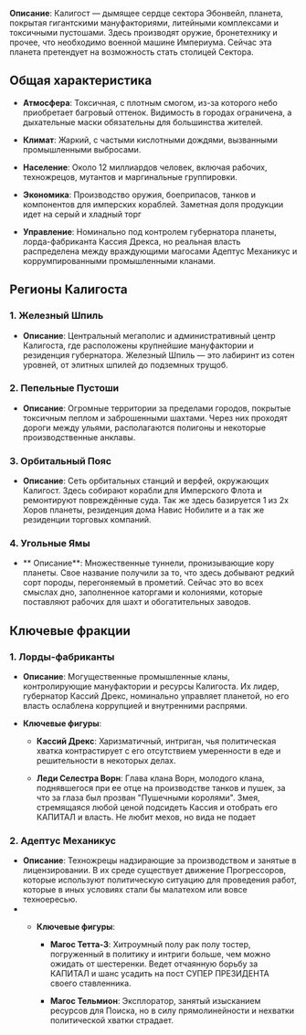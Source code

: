 **Описание**: Калигост — дымящее сердце сектора Эбонвейл, планета, покрытая гигантскими мануфакториями, литейными комплексами и токсичными пустошами. Здесь производят оружие, бронетехнику и прочее, что необходимо военной машине Империума. Сейчас эта планета претендует на возможность стать столицей Сектора.
## Общая характеристика

- **Атмосфера**: Токсичная, с плотным смогом, из-за которого небо приобретает багровый оттенок. Видимость в городах ограничена, а дыхательные маски обязательны для большинства жителей.
    
- **Климат**: Жаркий, с частыми кислотными дождями, вызванными промышленными выбросами.
    
- **Население**: Около 12 миллиардов человек, включая рабочих, техножрецов, мутантов и маргинальные группировки.
    
- **Экономика**: Производство оружия, боеприпасов, танков и компонентов для имперских кораблей. Заметная доля продукции идет на серый и хладный торг
    
- **Управление**: Номинально под контролем губернатора планеты, лорда-фабриканта Кассия Дрекса, но реальная власть распределена между враждующими магосами Адептус Механикус и коррумпированными промышленными кланами.

## Регионы Калигоста

### 1. Железный Шпиль
- **Описание**: Центральный мегаполис и административный центр Калигоста, где расположены крупнейшие мануфактории и резиденция губернатора. Железный Шпиль — это лабиринт из сотен уровней, от элитных шпилей до подземных трущоб.
### 2. Пепельные Пустоши 
- **Описание**: Огромные территории за пределами городов, покрытые токсичным пеплом и заброшенными шахтами. Через них проходят дороги между ульями, располагаются полигоны и некоторые производственные анклавы.

### 3. Орбитальный Пояс
- **Описание**: Сеть орбитальных станций и верфей, окружающих Калигост. Здесь собирают корабли для Имперского Флота и ремонтируют повреждённые суда. Так же здесь базируется 1 из 2х Хоров планеты, резиденция дома Навис Нобилите и а так же резиденции торговых компаний.

### 4. Угольные Ямы
- ** Описание**: Множественные туннели, пронизывающие кору планеты. Свое название получили за то, что здесь добывают редкий сорт породы, перегоняемый в прометий. Сейчас это во всех смыслах дно, заполненное каторгами и колониями, которые поставляют рабочих для шахт и обогатительных заводов.


## Ключевые фракции

### 1. Лорды-фабриканты

- **Описание**: Могущественные промышленные кланы, контролирующие мануфактории и ресурсы Калигоста. Их лидер, губернатор Кассий Дрекс, номинально управляет планетой, но его власть ослаблена коррупцией и внутренними распрями.
- **Ключевые фигуры**:
    
    - **Кассий Дрекс**: Харизматичный, интриган, чья политическая хватка контрастирует с его отсутствием умеренности в еде и решительности в некоторых делах.
        
    - **Леди Селестра Ворн**: Глава клана Ворн, молодого клана, поднявшегося при ее отце на производстве танков и пушек, за что за глаза был прозван "Пушечными королями".  Змея, стремящаяся любой ценой подсидеть Кассия и отобрать его КАПИТАЛ и власть. Не любит мехов, но вида не подает

### 2. Адептус Механикус
- **Описание**: Техножрецы надзирающие за производством и занятые в лицензировании. В их среде существует движение Прогрессоров, которые используют политическую ситуацию для проведения работ, которые в иных условиях стали бы малатехом или вовсе техноересью. 
- - **Ключевые фигуры**:
    
    - **Магос Тетта-3**: Хитроумный полу рак полу тостер, погруженный в политику и интриги больше, чем можно ожидать от шестеренки. Ведет отчаянную борьбу за КАПИТАЛ и шанс усадить на пост СУПЕР ПРЕЗИДЕНТА своего ставленника.
        
    - **Магос Тельмион**: Эксплоратор, занятый изысканием ресурсов для Поиска, но в силу прямолинейности и нехватки политической хватки страдает.